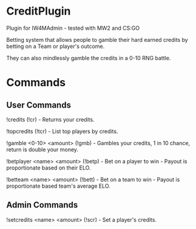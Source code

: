 # CreditPlugin
Plugin for IW4MAdmin - tested with MW2 and CS:GO

Betting system that allows people to gamble their hard earned credits by betting on a Team or player's outcome. 

They can also mindlessly gamble the credits in a 0-10 RNG battle.

# Commands
## User Commands
!credits (!cr) - Returns your credits.

!topcredits (!tcr) - List top players by credits.

!gamble \<0-10> \<amount> (!gmb) - Gambles your credits, 1 in 10 chance, return is double your money.
  
!betplayer \<name> \<amount> (!betp) - Bet on a player to win - Payout is proportionate based on their ELO.
  
!betteam \<name> \<amount> (!bett) - Bet on a team to win - Payout is proportionate based team's average ELO.
  
## Admin Commands
!setcredits \<name> \<amount> (!scr) - Set a player's credits.
